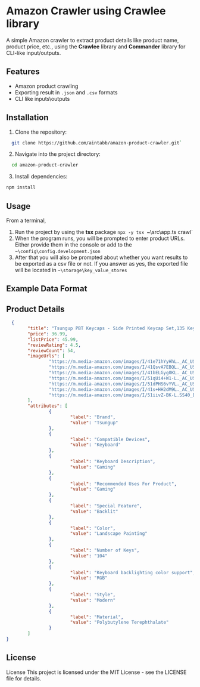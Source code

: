 # Amazon Crawler using Crawlee library

A simple Amazon crawler to extract product details like product name, product price, etc., using the **Crawlee** library and **Commander** library for CLI-like input/outputs.

## Features
- Amazon product crawling
- Exporting result in `.json` and `.csv` formats
- CLI like inputs\outputs

## Installation
1. Clone the repository:
  ```bash
    git clone https://github.com/aintabb/amazon-product-crawler.git`
  ```
2. Navigate into the project directory:
  ```bash
    cd amazon-product-crawler
  ```
3. Install dependencies:
  ```bash
  npm install
  ```

## Usage
From a terminal,

1. Run the project by using the **tsx** package `npx -y tsx `~\src\app.ts crawl`
2. When the program runs, you will be prompted to enter product URLs. Either provide them in the console or add to the `~\config\config.development.json`
3. After that you will also be prompted about whether you want results to be exported as a csv file or not. If you answer as yes, the exported file will be located in `~\storage\key_value_stores`

## Example Data Format

## Product Details
```json
  {
        "title": "Tsungup PBT Keycaps - Side Printed Keycap Set,135 Keys Double Shot Shine Through Landscape Painting Custom Keycaps,Cherry Profile Keyboard Keycaps for Cherry MX Switches Mechanical Keyboards",
        "price": 36.99,
        "listPrice": 45.99,
        "reviewRating": 4.5,
        "reviewCount": 54,
        "imageUrls": [
                "https://m.media-amazon.com/images/I/41e71hYyHhL._AC_US40_.jpg",
                "https://m.media-amazon.com/images/I/41QsvA7EBQL._AC_US40_.jpg",
                "https://m.media-amazon.com/images/I/41bELGyg0KL._AC_US40_.jpg",
                "https://m.media-amazon.com/images/I/51qUi4+W1-L._AC_US40_.jpg",
                "https://m.media-amazon.com/images/I/51dPHS6vYVL._AC_US40_.jpg",
                "https://m.media-amazon.com/images/I/41s+HH2dM9L._AC_US40_.jpg",
                "https://m.media-amazon.com/images/I/51iivZ-BK-L.SS40_BG85,85,85_BR-120_PKdp-play-icon-overlay__.jpg"
        ],
        "attributes": [
                {
                        "label": "Brand",
                        "value": "Tsungup"
                },
                {
                        "label": "Compatible Devices",
                        "value": "Keyboard"
                },
                {
                        "label": "Keyboard Description",
                        "value": "Gaming"
                },
                {
                        "label": "Recommended Uses For Product",
                        "value": "Gaming"
                },
                {
                        "label": "Special Feature",
                        "value": "Backlit"
                },
                {
                        "label": "Color",
                        "value": "Landscape Painting"
                },
                {
                        "label": "Number of Keys",
                        "value": "104"
                },
                {
                        "label": "Keyboard backlighting color support",
                        "value": "RGB"
                },
                {
                        "label": "Style",
                        "value": "Modern"
                },
                {
                        "label": "Material",
                        "value": "Polybutylene Terephthalate"
                }
        ]
}
```

## License
License
This project is licensed under the MIT License - see the LICENSE file for details.